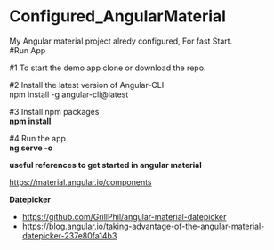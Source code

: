 # **Configured_AngularMaterial**
My Angular material project alredy configured, For fast Start.
<br>
#Run App

#1 To start the demo app clone or download the repo.

#2 Install the latest version of Angular-CLI<br>
npm install -g angular-cli@latest

#3 Install npm packages<br>
**npm install**

#4 Run the app<br>
**ng serve -o**

**useful references to get started in angular material**

https://material.angular.io/components

**Datepicker**<br>
* https://github.com/GrillPhil/angular-material-datepicker
* https://blog.angular.io/taking-advantage-of-the-angular-material-datepicker-237e80fa14b3
